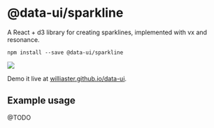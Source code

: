 # @data-ui/sparkline

A React + d3 library for creating sparklines, implemented with vx and resonance.

`npm install --save @data-ui/sparkline`

<a title="package version" href="https://img.shields.io/npm/v/@data-ui/sparkline.svg?style=flat-square">
  <img src="https://img.shields.io/npm/v/@data-ui/sparkline.svg?style=flat-square" />
</a>

Demo it live at <a href="https://williaster.github.io/data-ui" target="_blank">williaster.github.io/data-ui</a>.

## Example usage

@TODO
